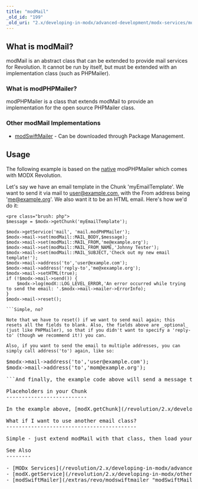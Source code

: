 ```yaml
---
title: "modMail"
_old_id: "199"
_old_uri: "2.x/developing-in-modx/advanced-development/modx-services/modmail"
---
```


What is modMail?
----------------

modMail is an abstract class that can be extended to provide mail services for Revolution. It cannot be run by itself, but must be extended with an implementation class (such as PHPMailer).

### What is modPHPMailer?

modPHPMailer is a class that extends modMail to provide an implementation for the open source PHPMailer class.

### Other modMail Implementations

- [modSwiftMailer](/extras/revo/modswiftmailer "modSwiftMailer") - Can be downloaded through Package Management.

Usage
-----

The following example is based on the <ins>native</ins> modPHPMailer which comes with MODX Revolution.

Let's say we have an email template in the Chunk 'myEmailTemplate'. We want to send it via mail to user@example.com, with the From address being 'me@example.org'. We also want it to be an HTML email. Here's how we'd do it:

```
<pre class="brush: php">
$message = $modx->getChunk('myEmailTemplate');

$modx->getService('mail', 'mail.modPHPMailer');
$modx->mail->set(modMail::MAIL_BODY,$message);
$modx->mail->set(modMail::MAIL_FROM,'me@example.org');
$modx->mail->set(modMail::MAIL_FROM_NAME,'Johnny Tester');
$modx->mail->set(modMail::MAIL_SUBJECT,'Check out my new email template!');
$modx->mail->address('to','user@example.com');
$modx->mail->address('reply-to','me@xexample.org');
$modx->mail->setHTML(true);
if (!$modx->mail->send()) {
    $modx->log(modX::LOG_LEVEL_ERROR,'An error occurred while trying to send the email: '.$modx->mail->mailer->ErrorInfo);
}
$modx->mail->reset();

```Simple, no?

Note that we have to reset() if we want to send mail again; this resets all the fields to blank. Also, the fields above are _optional_ (just like PHPMailer), so that if you didn't want to specify a 'reply-to' (though we recommend it!) you can.

Also, if you want to send the email to multiple addresses, you can simply call address('to') again, like so:

```
<pre class="brush: php">
$modx->mail->address('to','user@example.com');
$modx->mail->address('to','mom@example.org');

```And finally, the example code above will send a message to our error.log if the mail isn't sent for some reason (usually a server misconfiguration).

Placeholders in your Chunk
--------------------------

In the example above, [modX.getChunk](/revolution/2.x/developing-in-modx/other-development-resources/class-reference/modx/modx.getchunk "modX.getChunk") was used as the mail message. See the documentation on that function for how to use its optional second argument. As far as modMail is concerned, the placeholders used are entirely up to you; you don't even have to use getChunk at all. You could just as easily pass the **modMail::MAIL\_BODY** setting a static string.

What if I want to use another email class?
------------------------------------------

Simple - just extend modMail with that class, then load your class via [getService](/revolution/2.x/developing-in-modx/other-development-resources/class-reference/modx/modx.getservice "modX.getService"). You'll get all the modMail functionality, but you will have to provide the wrapper class (like modPHPMailer) to do so.

See Also
--------

- [MODx Services](/revolution/2.x/developing-in-modx/advanced-development/modx-services "MODx Services")
- [modX.getService](/revolution/2.x/developing-in-modx/other-development-resources/class-reference/modx/modx.getservice "modX.getService")
- [modSwiftMailer](/extras/revo/modswiftmailer "modSwiftMailer")